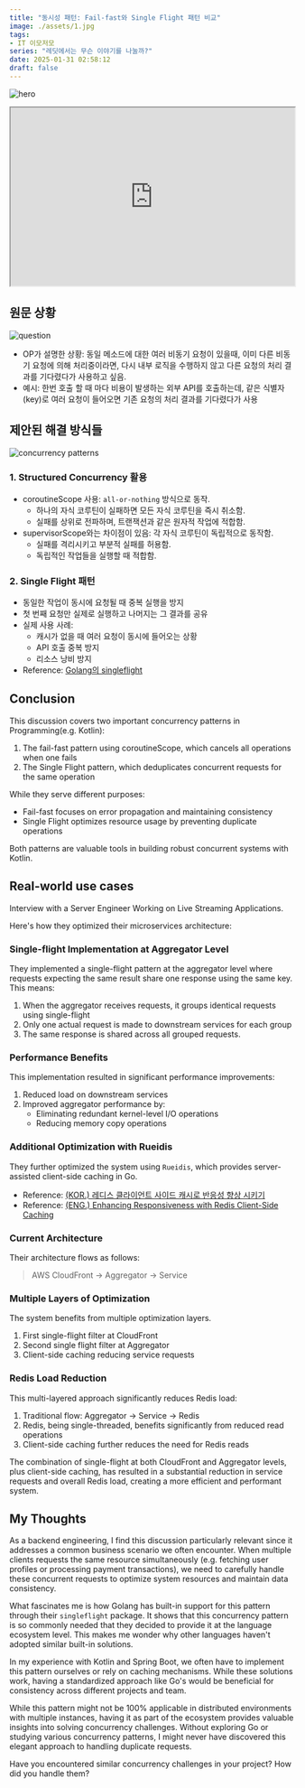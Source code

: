 ```yaml
---
title: "동시성 패턴: Fail-fast와 Single Flight 패턴 비교"
image: ./assets/1.jpg
tags:
- IT 이모저모
series: "레딧에서는 무슨 이야기를 나눌까?"
date: 2025-01-31 02:58:12
draft: false
---
```


![hero](./assets/1.jpg)

<iframe src="https://embed.reddit.com/r/Kotlin/comments/1icz7k8/whats_the_name_of_this_concurrency_concept"    scrolling="no" width="100%" height="316"></iframe>

## 원문 상황

![question](./assets/1.png)

- OP가 설명한 상황: 동일 메소드에 대한 여러 비동기 요청이 있을때, 이미 다른 비동기 요청에 의해 처리중이라면, 다시 내부 로직을 수행하지 않고 다른 요청의 처리 결과를 기다렸다가 사용하고 싶음.
- 예시: 한번 호출 할 때 마다 비용이 발생하는 외부 API를 호출하는데, 같은 식별자(key)로 여러 요청이 들어오면 기존 요청의 처리 결과를 기다렸다가 사용

## 제안된 해결 방식들

![concurrency patterns](./assets/concurrency-patterns.jpg)

### 1. Structured Concurrency 활용

- coroutineScope 사용: `all-or-nothing` 방식으로 동작.
  - 하나의 자식 코루틴이 실패하면 모든 자식 코루틴을 즉시 취소함.
  - 실패를 상위로 전파하며, 트랜잭션과 같은 원자적 작업에 적합함.
- supervisorScope와는 차이점이 있음: 각 자식 코루틴이 독립적으로 동작함.
  - 실패를 격리시키고 부분적 실패를 허용함.
  - 독립적인 작업들을 실행할 때 적합함.

### 2. Single Flight 패턴

- 동일한 작업이 동시에 요청될 때 중복 실행을 방지
- 첫 번째 요청만 실제로 실행하고 나머지는 그 결과를 공유
- 실제 사용 사례:
  - 캐시가 없을 때 여러 요청이 동시에 들어오는 상황
  - API 호출 중복 방지
  - 리소스 낭비 방지
- Reference: [Golang의 singleflight](https://pkg.go.dev/golang.org/x/sync/singleflight)

## Conclusion

This discussion covers two important concurrency patterns in Programming(e.g. Kotlin):

1. The fail-fast pattern using coroutineScope, which cancels all operations when one fails
2. The Single Flight pattern, which deduplicates concurrent requests for the same operation

While they serve different purposes:

- Fail-fast focuses on error propagation and maintaining consistency
- Single Flight optimizes resource usage by preventing duplicate operations

Both patterns are valuable tools in building robust concurrent systems with Kotlin.

## Real-world use cases

Interview with a Server Engineer Working on Live Streaming Applications.

Here's how they optimized their microservices architecture:

### Single-flight Implementation at Aggregator Level

They implemented a single-flight pattern at the aggregator level where requests expecting the same result share one response using the same key. This means:

1. When the aggregator receives requests, it groups identical requests using single-flight
2. Only one actual request is made to downstream services for each group
3. The same response is shared across all grouped requests.

### Performance Benefits

This implementation resulted in significant performance improvements:

1. Reduced load on downstream services
2. Improved aggregator performance by:
    - Eliminating redundant kernel-level I/O operations
    - Reducing memory copy operations

### Additional Optimization with Rueidis

They further optimized the system using `Rueidis`, which provides server-assisted client-side caching in Go.

- Reference: [(KOR.) 레디스 클라이언트 사이드 캐시로 반응성 향상 시키기](https://gosuda.org/ko/blog/posts/improving-responsiveness-with-redis-client-side-caching-zb711e502)
- Reference: [(ENG.) Enhancing Responsiveness with Redis Client-Side Caching](https://gosuda.org/blog/posts/improving-responsiveness-with-redis-client-side-caching-zb711e502)

### Current Architecture

Their architecture flows as follows:

> AWS CloudFront -> Aggregator -> Service

### Multiple Layers of Optimization

The system benefits from multiple optimization layers.

1. First single-flight filter at CloudFront
2. Second single flight filter at Aggregator
3. Client-side caching reducing service requests

### Redis Load Reduction

This multi-layered approach significantly reduces Redis load:

1. Traditional flow: Aggregator -> Service -> Redis
2. Redis, being single-threaded, benefits significantly from reduced read operations
3. Client-side caching further reduces the need for Redis reads

The combination of single-flight at both CloudFront and Aggregator levels, plus client-side caching, has resulted in a substantial reduction in service requests and overall Redis load, creating a more efficient and performant system.

## My Thoughts

As a backend engineering, I find this discussion particularly relevant since it addresses a common business scenario we often encounter. When multiple clients requests the same resource simultaneously (e.g. fetching user profiles or processing payment transactions), we need to carefully handle these concurrent requests to optimize system resources and maintain data consistency.

What fascinates me is how Golang has built-in support for this pattern through their `singleflight` package. It shows that this concurrency pattern is so commonly needed that they decided to provide it at the language ecosystem level. This makes me wonder why other languages haven't adopted similar built-in solutions.

In my experience with Kotlin and Spring Boot, we often have to implement this pattern ourselves or rely on caching mechanisms. While these solutions work, having a standardized approach like Go's would be beneficial for consistency across different projects and team.

While this pattern might not be 100% applicable in distributed environments with multiple instances, having it as part of the ecosystem provides valuable insights into solving concurrency challenges. Without exploring Go or studying various concurrency patterns, I might never have discovered this elegant approach to handling duplicate requests.

Have you encountered similar concurrency challenges in your project? How did you handle them?
